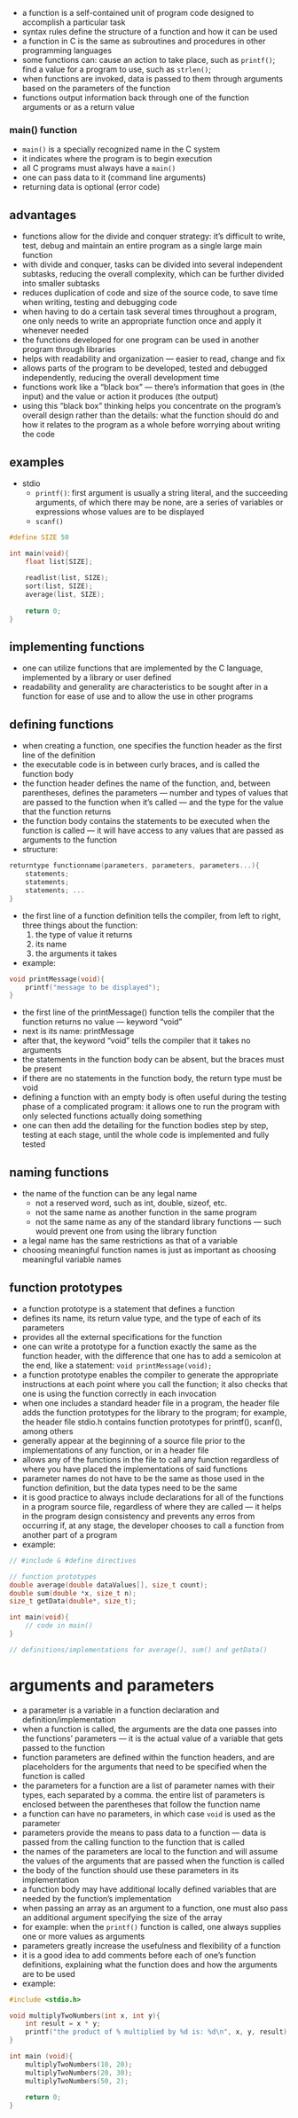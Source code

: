 - a function is a self-contained unit of program code designed to accomplish a particular task
- syntax rules define the structure of a function and how it can be used
- a function in C is the same as subroutines and procedures in other programming languages
- some functions can: cause an action to take place, such as `printf()`; find a value for a program to use, such as `strlen()`;
- when functions are invoked, data is passed to them through arguments based on the parameters of the function
- functions output information back through one of the function arguments or as a return value
### main() function
- `main()` is a specially recognized name in the C system
- it indicates where the program is to begin execution
- all C programs must always have a `main()`
- one can pass data to it (command line arguments)
- returning data is optional (error code)
## advantages
- functions allow for the divide and conquer strategy: it’s difficult to write, test, debug and maintain an entire program as a single large main function
- with divide and conquer, tasks can be divided into several independent subtasks, reducing the overall complexity, which can be further divided into smaller subtasks
- reduces duplication of code and size of the source code, to save time when writing, testing and debugging code
- when having to do a certain task several times throughout a program, one only needs to write an appropriate function once and apply it whenever needed
- the functions developed for one program can be used in another program through libraries
- helps with readability and organization — easier to read, change and fix
- allows parts of the program to be developed, tested and debugged independently, reducing the overall development time
- functions work like a “black box” — there’s information that goes in (the input) and the value or action it produces (the output)
- using this “black box” thinking helps you concentrate on the program’s overall design rather than the details: what the function should do and how it relates to the program as a whole before worrying about writing the code
## examples
- stdio
	- `printf()`: first argument is usually a string literal, and the succeeding arguments, of which there may be none, are a series of variables or expressions whose values are to be displayed
	- `scanf()`
```C
#define SIZE 50

int main(void){
	float list[SIZE];
	
	readlist(list, SIZE);
	sort(list, SIZE);
	average(list, SIZE);
	
	return 0;
}
```
## implementing functions
- one can utilize functions that are implemented by the C language, implemented by a library or user defined
- readability and generality are characteristics to be sought after in a function for ease of use and to allow the use in other programs
## defining functions
- when creating a function, one specifies the function header as the first line of the definition
- the executable code is in between curly braces, and is called the function body
- the function header defines the name of the function, and, between parentheses, defines the parameters — number and types of values that are passed to the function when it’s called — and the type for the value that the function returns
- the function body contains the statements to be executed when the function is called — it will have access to any values that are passed as arguments to the function
- structure:
```C
returntype functionname(parameters, parameters, parameters...){
	statements;
	statements;
	statements; ...
}
```
- the first line of a function definition tells the compiler, from left to right, three things about the function:
	1. the type of value it returns
	2. its name
	3. the arguments it takes
- example:
```C
void printMessage(void){
	printf("message to be displayed");
}
```
- the first line of the printMessage() function tells the compiler that the function returns no value — keyword “void”
- next is its name: printMessage
- after that, the keyword “void” tells the compiler that it takes no arguments
- the statements in the function body can be absent, but the braces must be present
- if there are no statements in the function body, the return type must be void
- defining a function with an empty body is often useful during the testing phase of a complicated program: it allows one to run the program with only selected functions actually doing something
- one can then add the detailing for the function bodies step by step, testing at each stage, until the whole code is implemented and fully tested
## naming functions
- the name of the function can be any legal name
	- not a reserved word, such as int, double, sizeof, etc.
	- not the same name as another function in the same program
	- not the same name as any of the standard library functions — such would prevent one from using the library function
- a legal name has the same restrictions as that of a variable
- choosing meaningful function names is just as important as choosing meaningful variable names
## function prototypes
- a function prototype is a statement that defines a function
- defines its name, its return value type, and the type of each of its parameters
- provides all the external specifications for the function
- one can write a prototype for a function exactly the same as the function header, with the difference that one has to add a semicolon at the end, like a statement: `void printMessage(void);`
- a function prototype enables the compiler to generate the appropriate instructions at each point where you call the function; it also checks that one is using the function correctly in each invocation
- when one includes a standard header file in a program, the header file adds the function prototypes for the library to the program; for example, the header file stdio.h contains function prototypes for printf(), scanf(), among others
- generally appear at the beginning of a source file prior to the implementations of any function, or in a header file
- allows any of the functions in the file to call any function regardless of where you have placed the implementations of said functions
- parameter names do not have to be the same as those used in the function definition, but the data types need to be the same
- it is good practice to always include declarations for all of the functions in a program source file, regardless of where they are called — it helps in the program design consistency and prevents any erros from occurring if, at any stage, the developer chooses to call a function from another part of a program
- example:
```C
// #include & #define directives

// function prototypes
double average(double dataValues[], size_t count);
double sum(double *x, size_t n);
size_t getData(double*, size_t);

int main(void){
	// code in main()
}

// definitions/implementations for average(), sum() and getData()
```
# arguments and parameters
- a parameter is a variable in a function declaration and definition/implementation
- when a function is called, the arguments are the data one passes into the functions’ parameters — it is the actual value of a variable that gets passed to the function
- function parameters are defined within the function headers, and are placeholders for the arguments that need to be specified when the function is called
- the parameters for a function are a list of parameter names with their types, each separated by a comma. the entire list of parameters is enclosed between the parentheses that follow the function name
- a function can have no parameters, in which case `void` is used as the parameter
- parameters provide the means to pass data to a function — data is passed from the calling function to the function that is called
- the names of the parameters are local to the function and will assume the values of the arguments that are passed when the function is called
- the body of the function should use these parameters in its implementation
- a function body may have additional locally defined variables that are needed by the function’s implementation
- when passing an array as an argument to a function, one must also pass an additional argument specifying the size of the array
- for example: when the `printf()` function is called, one always supplies one or more values as arguments
- parameters greatly increase the usefulness and flexibility of a function
- it is a good idea to add comments before each of one’s function definitions, explaining what the function does and how the arguments are to be used
- example:
```C
#include <stdio.h>

void multiplyTwoNumbers(int x, int y){
	int result = x * y;
	printf("the product of % multiplied by %d is: %d\n", x, y, result);
}

int main (void){
	multiplyTwoNumbers(10, 20);
	multiplyTwoNumbers(20, 30);
	multiplyTwoNumbers(50, 2);
	
	return 0;
}
```